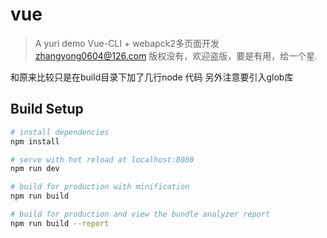 # vue
> A yuri demo Vue-CLI + webapck2多页面开发
zhangyong0604@126.com
版权没有，欢迎盗版，要是有用，给一个星.

和原来比较只是在build目录下加了几行node 代码
另外注意要引入glob库

## Build Setup

``` bash
# install dependencies
npm install

# serve with hot reload at localhost:8080
npm run dev

# build for production with minification
npm run build

# build for production and view the bundle analyzer report
npm run build --report
```

